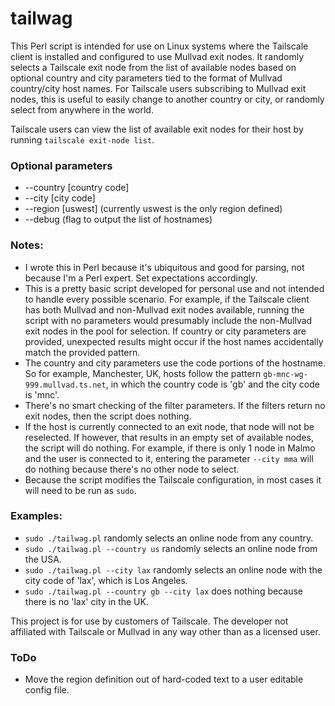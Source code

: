 # tailwag

This Perl script is intended for use on Linux systems where the Tailscale client is installed and configured to use Mullvad exit nodes. It randomly selects a Tailscale exit node from the list of available nodes based on optional country and city parameters tied to the format of Mullvad country/city host names. For Tailscale users subscribing to Mullvad exit nodes, this is useful to easily change to another country or city, or randomly select from anywhere in the world.

Tailscale users can view the list of available exit nodes for their host by running `tailscale exit-node list`.

### Optional parameters

* --country [country code]
* --city [city code]
* --region [uswest] (currently uswest is the only region defined)
* --debug (flag to output the list of hostnames)

### Notes:

* I wrote this in Perl because it's ubiquitous and good for parsing, not because I'm a Perl expert. Set expectations accordingly.
* This is a pretty basic script developed for personal use and not intended to handle every possible scenario. For example, if the Tailscale client has both Mullvad and non-Mullvad exit nodes available, running the script with no parameters would presumably include the non-Mullvad exit nodes in the pool for selection. If country or city parameters are provided, unexpected results might occur if the host names accidentally match the provided pattern.
* The country and city parameters use the code portions of the hostname. So for example, Manchester, UK, hosts follow the pattern `gb-mnc-wg-999.mullvad.ts.net`, in which the country code is 'gb' and the city code is 'mnc'.
* There's no smart checking of the filter parameters. If the filters return no exit nodes, then the script does nothing.
* If the host is currently connected to an exit node, that node will not be reselected. If however, that results in an empty set of available nodes, the script will do nothing. For example, if there is only 1 node in Malmo and the user is connected to it, entering the parameter `--city mma` will do nothing because there's no other node to select.
* Because the script modifies the Tailscale configuration, in most cases it will need to be run as `sudo`.

### Examples:

* `sudo ./tailwag.pl` randomly selects an online node from any country.
* `sudo ./tailwag.pl --country us` randomly selects an online node from the USA.
* `sudo ./tailwag.pl --city lax` randomly selects an online node with the city code of 'lax', which is Los Angeles.
* `sudo ./tailwag.pl --country gb --city lax` does nothing because there is no 'lax' city in the UK.

This project is for use by customers of Tailscale. The developer not affiliated with Tailscale or Mullvad in any way other than as a licensed user.

### ToDo

* Move the region definition out of hard-coded text to a user editable config file.

